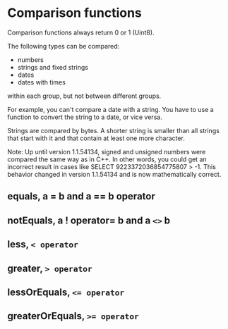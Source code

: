 # Comparison functions

Comparison functions always return 0 or 1 (Uint8).

The following types can be compared:

- numbers
- strings and fixed strings
- dates
- dates with times

within each group, but not between different groups.

For example, you can't compare a date with a string. You have to use a function to convert the string to a date, or vice versa.

Strings are compared by bytes. A shorter string is smaller than all strings that start with it and that contain at least one more character.

Note: Up until version 1.1.54134, signed and unsigned numbers were compared the same way as in C++. In other words, you could get an incorrect result in cases like SELECT 9223372036854775807 &gt; -1. This behavior changed in version 1.1.54134 and is now mathematically correct.

## equals, a = b and a == b operator

## notEquals, a ! operator= b and a `<>` b

## less, `< operator`

## greater, `> operator`

## lessOrEquals, `<= operator`

## greaterOrEquals, `>= operator`

